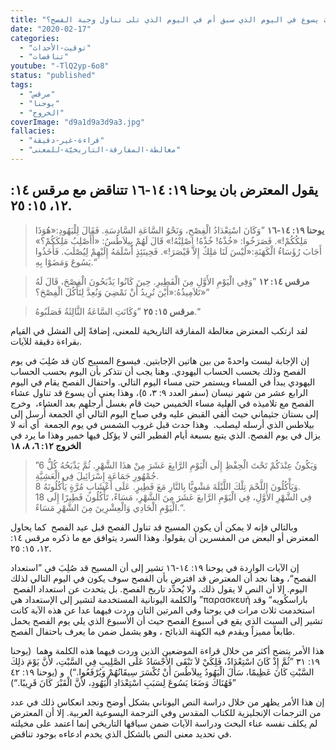 ```yaml
---
title: "الإعتراض ١٣٣، هل صُلِبَ يسوع في اليوم الذي سبق أم في اليوم الذي تلى تناول وجبة الفصح؟"
date: "2020-02-17"
categories:
  - "توقيت-الأحداث"
  - "تناقضات"
youtube: "-TlQ2yp-6o8"
status: "published"
tags:
  - "مرقس"
  - "يوحنا"
  - "الخروج"
coverImage: "d9a1d9a3d9a3.jpg"
fallacies:
  - "قراءة-غير-دقيقة"
  - "مغالطة-المفارقة-التاريخيّة-للمعنى"
---
```


## **يقول المعترض بان يوحنا ١٩: ١٤-١٦ تتناقض مع مرقس ١٤: ١٢، ١٥: ٢٥.**

> **يوحنا ١٩: ١٤-١٦** ”وَكَانَ اسْتِعْدَادُ الْفِصْحِ، وَنَحْوُ السَّاعَةِ السَّادِسَةِ. فَقَالَ لِلْيَهُودِ:«هُوَذَا مَلِكُكُمْ!». فَصَرَخُوا: «خُذْهُ! خُذْهُ! اصْلِبْهُ!» قَالَ لَهُمْ بِيلاَطُسُ: «أَأَصْلِبُ مَلِكَكُمْ؟» أَجَابَ رُؤَسَاءُ الْكَهَنَةِ:«لَيْسَ لَنَا مَلِكٌ إِلاَّ قَيْصَرَ!». فَحِينَئِذٍ أَسْلَمَهُ إِلَيْهِمْ لِيُصْلَبَ. فَأَخَذُوا يَسُوعَ وَمَضَوْا بِهِ.“

> **مرقس ١٤: ١٢** ”وَفِي الْيَوْمِ الأَوَّلِ مِنَ الْفَطِيرِ. حِينَ كَانُوا يَذْبَحُونَ الْفِصْحَ، قَالَ لَهُ تَلاَمِيذُهُ:«أَيْنَ تُرِيدُ أَنْ نَمْضِيَ وَنُعِدَّ لِتَأْكُلَ الْفِصْحَ؟»“

> **مرقس ١٥: ٢٥** ”وَكَانَتِ السَّاعَةُ الثَّالِثَةُ فَصَلَبُوهُ.“

لقد ارتكب المعترض مغالطة المفارقة التاريخية للمعنى، إضافةً إلى الفشل في القيام بقراءة دقيقة للآيات.

إن الإجابة ليست واحدةً من بين هاتين الإجابتين. فيسوع المسيح كان قد صُلِبَ في يوم الفصح وذلك بحسب الحساب اليهودي. وهنا يجب أن نتذكر بأن اليوم بحسب الحساب اليهودي يبدأ في المساء ويستمر حتى مساء اليوم التالي. واحتفال الفصح يقام في اليوم الرابع عشر من شهر نيسان (سفر العدد ٩: ٣، ٥)، وهذا يعني أن يسوع قد تناول عشاء الفصح مع تلاميذه في العلية مساء الخميس حيث قام بغسل أرجلهم بعد العشاء،  وخرج إلى بستان جثيماني حيث أُلقي القبض عليه وفي صباح اليوم التالي أي الجمعة أُرسل إلى بيلاطس الذي أرسله ليصلب.  وهذا حدث قبل غروب الشمس في يوم الجمعة  أي أنه لا يزال في يوم الفصح. الذي يتبع بسبعة أيام الفطير التي لا يؤكل فيها خمير وهذا ما يرد في **الخروج ١٢: ٦، ٨، ١٨**

> ”6 وَيَكُونُ عِنْدَكُمْ تَحْتَ الْحِفْظِ إِلَى الْيَوْمِ الرَّابِعَ عَشَرَ مِنْ هذَا الشَّهْرِ. ثُمَّ يَذْبَحُهُ كُلُّ جُمْهُورِ جَمَاعَةِ إِسْرَائِيلَ فِي الْعَشِيَّةِ.  
> 8 وَيَأْكُلُونَ اللَّحْمَ تِلْكَ اللَّيْلَةَ مَشْوِيًّا بِالنَّارِ مَعَ فَطِيرٍ. عَلَى أَعْشَابٍ مُرَّةٍ يَأْكُلُونَهُ.  
> 18 فِي الشَّهْرِ الأَوَّلِ، فِي الْيَوْمِ الرَّابعَ عَشَرَ مِنَ الشَّهْرِ، مَسَاءً، تَأْكُلُونَ فَطِيرًا إِلَى الْيَوْمِ الْحَادِي وَالْعِشْرِينَ مِنَ الشَّهْرِ مَسَاءً.“.

وبالتالي فإنه لا يمكن أن يكون المسيح قد تناول الفصح قبل عيد الفصح  كما يحاول المعترض أو البعض من المفسرين أن يقولوا. وهذا السرد يتوافق مع ما ذكره مرقس ١٤: ١٢، ١٥: ٢٥.

إن الآيات الواردة في يوحنا ١٩: ١٤-١٦ تشير إلى أن المسيح قد صُلِبَ في ”استعداد الفصح“، وهنا نجد أن المعترض قد افترض بأن الفصح سوف يكون في اليوم التالي لذلك اليوم. إلا أن النص لا يقول ذلك. ولا يُحدِّد تاريخ الفصح. بل يتحدث عن استعداد الفصح  والكلمة اليونانية المستخدمة لتشير إلى الإستعداد هي ”παρασκευή باراسكُويه“ وقد استخدمت ثلاث مرات في يوحنا وفي المرتين التان وردت فيهما عدا عن هذه الآية كانت تشير إلى السبت الذي يقع في أسبوع الفصح حيث أن الأسبوع الذي يلي يوم الفصح يحمل طابعاً مميزاً ويقدم فيه الكهنة الذبائح ، وهو يشمل ضمن ما يعرف باحتفال الفصح.

هذا الأمر يتضح أكثر من خلال قراءة الموضعين الذين وردت فيهما هذه الكلمة وهما  (يوحنا ١٩: ٣١ ”ثُمَّ إِذْ كَانَ اسْتِعْدَادٌ، فَلِكَيْ لاَ تَبْقَى الأَجْسَادُ عَلَى الصَّلِيبِ فِي السَّبْتِ، لأَنَّ يَوْمَ ذلِكَ السَّبْتِ كَانَ عَظِيمًا، سَأَلَ الْيَهُودُ بِيلاَطُسَ أَنْ تُكْسَرَ سِيقَانُهُمْ وَيُرْفَعُوا.“)  و (يوحنا ١٩: ٤٢ ”فَهُنَاكَ وَضَعَا يَسُوعَ لِسَبَبِ اسْتِعْدَادِ الْيَهُودِ، لأَنَّ الْقَبْرَ كَانَ قَرِيبًا.“)

إن هذا الأمر يظهر من خلال دراسة النص اليوناني بشكل أوضح ونجد انعكاس ذلك في عدد من الترجمات الإنجليزية للكتاب المقدس وفي الترجمة اليسوعية العربية. إلا أن المعترض لم يكلف نفسه عناء البحث ودراسة الآيات ضمن سياقها التاريخي إنما اعتمد على مخيلته في تحديد معنى النص بالشكل الذي يخدم ادعاءه بوجود تناقض.

